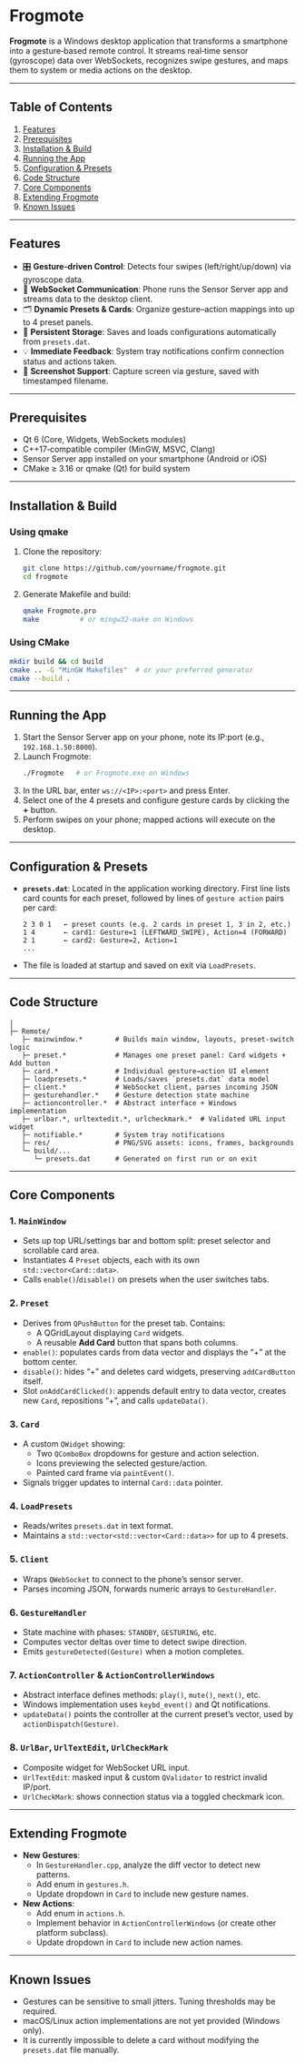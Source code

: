 # Frogmote

**Frogmote** is a Windows desktop application that transforms a smartphone into a gesture‑based remote control. It streams real‑time sensor (gyroscope) data over WebSockets, recognizes swipe gestures, and maps them to system or media actions on the desktop.

---

## Table of Contents
1. [Features](#features)
2. [Prerequisites](#prerequisites)
3. [Installation & Build](#installation--build)
4. [Running the App](#running-the-app)
5. [Configuration & Presets](#configuration--presets)
6. [Code Structure](#code-structure)
7. [Core Components](#core-components)
8. [Extending Frogmote](#extending-frogmote)
9. [Known Issues](#known-issues)

---

## Features

- 🎛️ **Gesture‑driven Control**: Detects four swipes (left/right/up/down) via gyroscope data.
- 🔌 **WebSocket Communication**: Phone runs the Sensor Server app and streams data to the desktop client.
- 🗂️ **Dynamic Presets & Cards**: Organize gesture–action mappings into up to 4 preset panels.
- 💾 **Persistent Storage**: Saves and loads configurations automatically from `presets.dat`.
- 💡 **Immediate Feedback**: System tray notifications confirm connection status and actions taken.
- 📸 **Screenshot Support**: Capture screen via gesture, saved with timestamped filename.

---

## Prerequisites

- Qt 6 (Core, Widgets, WebSockets modules)
- C++17‑compatible compiler (MinGW, MSVC, Clang)
- Sensor Server app installed on your smartphone (Android or iOS)
- CMake ≥ 3.16 or qmake (Qt) for build system

---

## Installation & Build

### Using qmake
1. Clone the repository:
    ```bash
    git clone https://github.com/yourname/frogmote.git
    cd frogmote
    ```
2. Generate Makefile and build:
    ```bash
    qmake Frogmote.pro
    make          # or mingw32-make on Windows
    ```

### Using CMake
```bash
mkdir build && cd build
cmake .. -G "MinGW Makefiles"  # or your preferred generator
cmake --build .
```

---

## Running the App
1. Start the Sensor Server app on your phone, note its IP:port (e.g., `192.168.1.50:8000`).
2. Launch Frogmote:
    ```bash
    ./Frogmote   # or Frogmote.exe on Windows
    ```
3. In the URL bar, enter `ws://<IP>:<port>` and press Enter.
4. Select one of the 4 presets and configure gesture cards by clicking the **+** button.
5. Perform swipes on your phone; mapped actions will execute on the desktop.

---

## Configuration & Presets

- **`presets.dat`**: Located in the application working directory. First line lists card counts for each preset, followed by lines of `gesture action` pairs per card:

    ```text
    2 3 0 1   ← preset counts (e.g. 2 cards in preset 1, 3 in 2, etc.)
    1 4       ← card1: Gesture=1 (LEFTWARD_SWIPE), Action=4 (FORWARD)
    2 1       ← card2: Gesture=2, Action=1
    ...
    ```
- The file is loaded at startup and saved on exit via `LoadPresets`.

---

## Code Structure
```
│
├─ Remote/
   ├─ mainwindow.*        # Builds main window, layouts, preset-switch logic
   ├─ preset.*            # Manages one preset panel: Card widgets + Add button
   ├─ card.*              # Individual gesture→action UI element
   ├─ loadpresets.*       # Loads/saves `presets.dat` data model
   ├─ client.*            # WebSocket client, parses incoming JSON
   ├─ gesturehandler.*    # Gesture detection state machine
   ├─ actioncontroller.*  # Abstract interface + Windows implementation
   ├─ urlbar.*, urltextedit.*, urlcheckmark.*  # Validated URL input widget
   ├─ notifiable.*        # System tray notifications
   ├─ res/                # PNG/SVG assets: icons, frames, backgrounds
   └─ build/...
      └─ presets.dat      # Generated on first run or on exit
```

---

## Core Components

### 1. `MainWindow`
- Sets up top URL/settings bar and bottom split: preset selector and scrollable card area.
- Instantiates 4 `Preset` objects, each with its own `std::vector<Card::data>`.
- Calls `enable()`/`disable()` on presets when the user switches tabs.

### 2. `Preset`
- Derives from `QPushButton` for the preset tab. Contains:  
  - A QGridLayout displaying `Card` widgets.  
  - A reusable **Add Card** button that spans both columns.
- `enable()`: populates cards from data vector and displays the “+” at the bottom center.
- `disable()`: hides “+” and deletes card widgets, preserving `addCardButton` itself.
- Slot `onAddCardClicked()`: appends default entry to data vector, creates new `Card`, repositions “+”, and calls `updateData()`.

### 3. `Card`
- A custom `QWidget` showing:  
  - Two `QComboBox` dropdowns for gesture and action selection.  
  - Icons previewing the selected gesture/action.  
  - Painted card frame via `paintEvent()`.
- Signals trigger updates to internal `Card::data` pointer.

### 4. `LoadPresets`
- Reads/writes `presets.dat` in text format.  
- Maintains a `std::vector<std::vector<Card::data>>` for up to 4 presets.

### 5. `Client`
- Wraps `QWebSocket` to connect to the phone’s sensor server.  
- Parses incoming JSON, forwards numeric arrays to `GestureHandler`.

### 6. `GestureHandler`
- State machine with phases: `STANDBY`, `GESTURING`, etc.  
- Computes vector deltas over time to detect swipe direction.  
- Emits `gestureDetected(Gesture)` when a motion completes.

### 7. `ActionController` & `ActionControllerWindows`
- Abstract interface defines methods: `play()`, `mute()`, `next()`, etc.
- Windows implementation uses `keybd_event()` and Qt notifications.
- `updateData()` points the controller at the current preset’s vector, used by `actionDispatch(Gesture)`.

### 8. `UrlBar`, `UrlTextEdit`, `UrlCheckMark`
- Composite widget for WebSocket URL input.  
- `UrlTextEdit`: masked input & custom `QValidator` to restrict invalid IP/port.  
- `UrlCheckMark`: shows connection status via a toggled checkmark icon.

---

## Extending Frogmote

- **New Gestures**:  
  - In `GestureHandler.cpp`, analyze the diff vector to detect new patterns.   
  - Add enum in `gestures.h`. 
  - Update dropdown in `Card` to include new gesture names.
- **New Actions**:  
  - Add enum in `actions.h`. 
  - Implement behavior in `ActionControllerWindows` (or create other platform subclass).  
  - Update dropdown in `Card` to include new action names.

---

## Known Issues

- Gestures can be sensitive to small jitters. Tuning thresholds may be required.
- macOS/Linux action implementations are not yet provided (Windows only).
- It is currently impossible to delete a card without modifying the `presets.dat` file manually.
